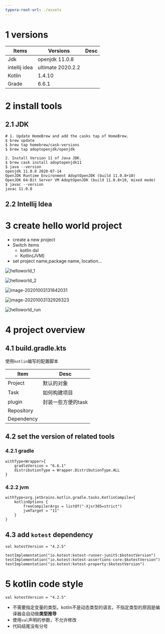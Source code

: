 ```yaml
---
typora-root-url: ./assets
---
```


# 1 versions

| Items         | Versions          | Desc |
| ------------- | ----------------- | ---- |
| Jdk           | openjdk 11.0.8    |      |
| intellij idea | ultimate 2020.2.2 |      |
| Kotlin        | 1.4.10            |      |
| Grade         | 6.6.1             |      |

# 2 install tools

## 2.1 JDK

```
# 1. Update HomeBrew and add the casks tap of HomeBrew.
$ brew update
$ brew tap homebrew/cask-versions
$ brew tap adoptopenjdk/openjdk

2. Install Version 11 of Java JDK.
$ brew cask install adoptopenjdk11
$ java --version
openjdk 11.0.8 2020-07-14
OpenJDK Runtime Environment AdoptOpenJDK (build 11.0.8+10)
OpenJDK 64-Bit Server VM AdoptOpenJDK (build 11.0.8+10, mixed mode)
$ javac --version
javac 11.0.8 
```

## 2.2 Intellij Idea



# 3 create hello world  project

- create  a new project
- Switch items
  - kotlin dsl 
  - Kotlin(JVM)
- set project name,package name, location...

![helloworld_1](/helloworld_1.png)

![helloworld_2](/helloworld_2.png)



![image-20201003131842031](/image-20201003131842031.png)



![image-20201003132926323](/image-20201003132926323.png)



![helloworld_run](/helloworld_run.png)



# 4 project overview

## 4.1 build.gradle.kts

使用`kotlin`编写的配置脚本

| Item       | Desc               |
| ---------- | ------------------ |
| Project    | 默认的对象         |
| Task       | 如何构建项目       |
| plugin     | 封装一些方便的task |
| Repository |                    |
| Dependency |                    |

## 4.2 set the version of related tools

### 4.2.1 gradle

```
withType<Wrapper>{
    gradleVersion = "6.6.1"
    distributionType = Wrapper.DistributionType.ALL
}
```

### 4.2.2 jvm

```
withType<org.jetbrains.kotlin.gradle.tasks.KotlinCompile>{
    kotlinOptions {
        freeCompilerArgs = listOf("-Xjsr305=strict")
        jvmTarget = "11"
    }
}
```

## 4.3 add `kotest` dependency

```
val kotestVersion = "4.2.5"

testImplementation("io.kotest:kotest-runner-junit5:$kotestVersion")
testImplementation("io.kotest:kotest-assertions-core:$kotestVersion")
testImplementation("io.kotest:kotest-property:$kotestVersion") 
```

# 5 kotlin code style

```
val kotestVersion = "4.2.5"
```

- 不需要指定变量的类型。kotlin不是动态类型的语言。不指定类型的原因是编译器会自动做**类型推导**
- 使用`val`声明的参数，不允许修改
- 代码结尾没有分号

